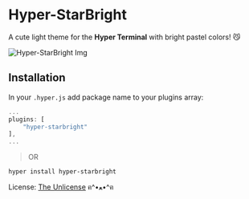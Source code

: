 # Hyper-StarBright

A cute light theme for the **Hyper Terminal** with bright pastel colors! 😼

![Hyper-StarBright Img](https://i.imgur.com/rBacgRF.png)

## Installation

In your `.hyper.js` add package name to your plugins array:

```js
...
plugins: [
    "hyper-starbright"
],
...
```

> OR

```bash
hyper install hyper-starbright
```

License: [The Unlicense](./license.md)
ฅ^•ﻌ•^ฅ
